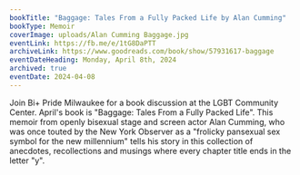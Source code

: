 ```yaml
---
bookTitle: "Baggage: Tales From a Fully Packed Life by Alan Cumming"
bookType: Memoir
coverImage: uploads/Alan Cumming Baggage.jpg
eventLink: https://fb.me/e/1tG8DaPTT
archiveLink: https://www.goodreads.com/book/show/57931617-baggage
eventDateHeading: Monday, April 8th, 2024
archived: true
eventDate: 2024-04-08
---
```


Join Bi+ Pride Milwaukee for a book discussion at the LGBT Community Center. April's book is "Baggage: Tales From a Fully Packed Life". This memoir from openly bisexual stage and screen actor Alan Cumming, who was once touted by the New York Observer as a "frolicky pansexual sex symbol for the new millennium" tells his story in this collection of anecdotes, recollections and musings where every chapter title ends in the letter "y".